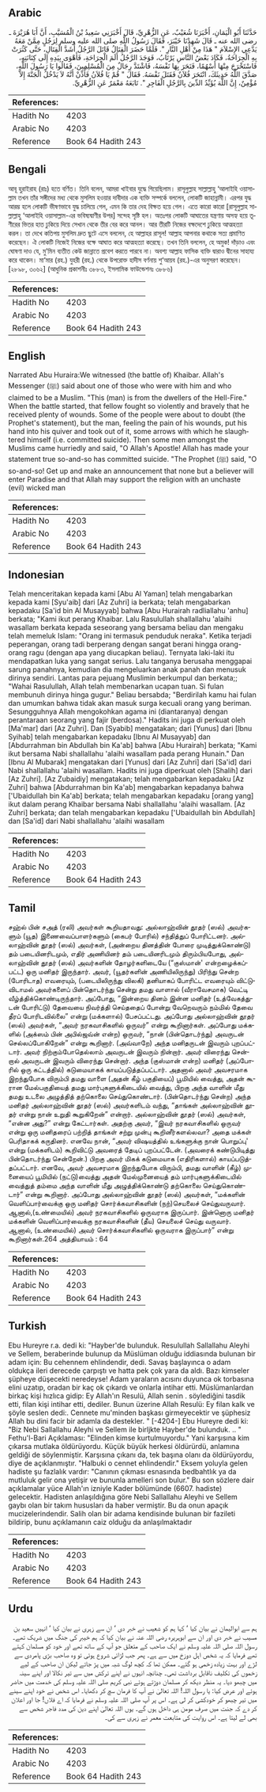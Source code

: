 ## Arabic


<div dir="rtl" lang="ar" style={{fontSize:'larger',backgroundColor:'#f8f9fa',padding:20}}>
حَدَّثَنَا أَبُو الْيَمَانِ، أَخْبَرَنَا شُعَيْبٌ، عَنِ الزُّهْرِيِّ، قَالَ أَخْبَرَنِي سَعِيدُ بْنُ الْمُسَيَّبِ، أَنَّ أَبَا هُرَيْرَةَ ـ رضى الله عنه ـ قَالَ شَهِدْنَا خَيْبَرَ، فَقَالَ رَسُولُ اللَّهِ صلى الله عليه وسلم لِرَجُلٍ مِمَّنْ مَعَهُ يَدَّعِي الإِسْلاَمَ ‏"‏ هَذَا مِنْ أَهْلِ النَّارِ ‏"‏‏.‏ فَلَمَّا حَضَرَ الْقِتَالُ قَاتَلَ الرَّجُلُ أَشَدَّ الْقِتَالِ، حَتَّى كَثُرَتْ بِهِ الْجِرَاحَةُ، فَكَادَ بَعْضُ النَّاسِ يَرْتَابُ، فَوَجَدَ الرَّجُلُ أَلَمَ الْجِرَاحَةِ، فَأَهْوَى بِيَدِهِ إِلَى كِنَانَتِهِ، فَاسْتَخْرَجَ مِنْهَا أَسْهُمًا، فَنَحَرَ بِهَا نَفْسَهُ، فَاشْتَدَّ رِجَالٌ مِنَ الْمُسْلِمِينَ، فَقَالُوا يَا رَسُولَ اللَّهِ، صَدَّقَ اللَّهُ حَدِيثَكَ، انْتَحَرَ فُلاَنٌ فَقَتَلَ نَفْسَهُ‏.‏ فَقَالَ ‏"‏ قُمْ يَا فُلاَنُ فَأَذِّنْ أَنَّهُ لاَ يَدْخُلُ الْجَنَّةَ إِلاَّ مُؤْمِنٌ، إِنَّ اللَّهَ يُؤَيِّدُ الدِّينَ بِالرَّجُلِ الْفَاجِرِ ‏"‏‏.‏ تَابَعَهُ مَعْمَرٌ عَنِ الزُّهْرِيِّ‏.‏
</div>
<div style={{backgroundColor:'#f8f9fa',padding:20, marginBottom: 10}}><table> <thead> <tr> <th>References:</th> <th></th> </tr> </thead> <tbody><tr><td>Hadith No</td><td>4203</td></tr><tr><td>Arabic No</td><td>4203</td></tr><tr><td>Reference</td><td>Book 64 Hadith 243</td></tr></tbody></table></div>

## Bengali


<div dir="ltr" lang="bn" style={{fontSize:'larger',backgroundColor:'#f8f9fa',padding:20}}>
আবূ হুরাইরাহ (রাঃ) হতে বর্ণিত। তিনি বলেন, আমরা খাইবার যুদ্ধে গিয়েছিলাম। রাসূলুল্লাহ সাল্লাল্লাহু ‘আলাইহি ওয়াসাল্লাম তখন তাঁর সঙ্গীদের মধ্য থেকে মুসলিম হওয়ার দাবীদার এক ব্যক্তি সম্পর্কে বললেন, লোকটি জাহান্নামী। এরপর যুদ্ধ আরম্ভ হলে লোকটি ভীষণভাবে যুদ্ধ চালিয়ে গেল, এমন কি তার দেহ বিক্ষত হয়ে গেল। এতে কারো কারো [রাসূলুল্লাহ সাল্লাল্লাহু ‘আলাইহি ওয়াসাল্লাম-এর ভবিষ্যদ্বাণীর উপর] সন্দেহ সৃষ্টি হল। অতঃপর লোকটি আঘাতের যন্ত্রণায় অসহ্য হয়ে তূণীরের ভিতর হাত ঢুকিয়ে দিয়ে সেখান থেকে তীর বের করে আনল। আর তীরটি নিজের বক্ষদেশে ঢুকিয়ে আত্মহত্যা করল। তা দেখে কতিপয় মুসলিম দ্রুত ছুটে এসে বললেন, হে আল্লাহর রাসূল! আল্লাহ আপনার কথাকে সত্য প্রমাণিত করেছেন। ঐ লোকটি নিজেই নিজের বক্ষে আঘাত করে আত্মহত্যা করেছে। তখন তিনি বললেন, হে অমুক! দাঁড়াও এবং ঘোষণা দাও যে, মু’মিন ব্যতীত কেউ জান্নাতে প্রবেশ করতে পারবে না। অবশ্য আল্লাহ ফাসিক ব্যক্তি দ্বারাও দ্বীনের সাহায্য করে থাকেন। মা‘মার (রহ.) যুহরী (রহ.) থেকে উপরোক্ত হাদীস বর্ণনায় শু‘আয়ব (রহ.)-এর অনুসরণ করেছেন। [২৮৯৮, ৩০৬২] (আধুনিক প্রকাশনীঃ ৩৮৮৩, ইসলামিক ফাউন্ডেশনঃ ৩৮৮৬)
</div>
<div style={{backgroundColor:'#f8f9fa',padding:20, marginBottom: 10}}><table> <thead> <tr> <th>References:</th> <th></th> </tr> </thead> <tbody><tr><td>Hadith No</td><td>4203</td></tr><tr><td>Arabic No</td><td>4203</td></tr><tr><td>Reference</td><td>Book 64 Hadith 243</td></tr></tbody></table></div>

## English


<div dir="ltr" lang="en" style={{fontSize:'larger',backgroundColor:'#f8f9fa',padding:20}}>
Narrated Abu Huraira:We witnessed (the battle of) Khaibar. Allah's Messenger (ﷺ) said about one of those who were with him and who claimed to be a Muslim. "This (man) is from the dwellers of the Hell-Fire." When the battle started, that fellow fought so violently and bravely that he received plenty of wounds. Some of the people were about to doubt (the Prophet's statement), but the man, feeling the pain of his wounds, put his hand into his quiver and took out of it, some arrows with which he slaughtered himself (i.e. committed suicide). Then some men amongst the Muslims came hurriedly and said, "O Allah's Apostle! Allah has made your statement true so-and-so has committed suicide. "The Prophet (ﷺ) said, "O so-and-so! Get up and make an announcement that none but a believer will enter Paradise and that Allah may support the religion with an unchaste (evil) wicked man
</div>
<div style={{backgroundColor:'#f8f9fa',padding:20, marginBottom: 10}}><table> <thead> <tr> <th>References:</th> <th></th> </tr> </thead> <tbody><tr><td>Hadith No</td><td>4203</td></tr><tr><td>Arabic No</td><td>4203</td></tr><tr><td>Reference</td><td>Book 64 Hadith 243</td></tr></tbody></table></div>

## Indonesian


<div dir="ltr" lang="id" style={{fontSize:'larger',backgroundColor:'#f8f9fa',padding:20}}>
Telah menceritakan kepada kami [Abu Al Yaman] telah mengabarkan kepada kami [Syu'aib] dari [Az Zuhri] ia berkata; telah mengabarkan kepadaku [Sa'id bin Al Musayyab] bahwa [Abu Hurairah radliallahu 'anhu] berkata; "Kami ikut perang Khaibar. Lalu Rasulullah shallallahu 'alaihi wasallam berkata kepada seseorang yang bersama beliau dan mengaku telah memeluk Islam: "Orang ini termasuk penduduk neraka". Ketika terjadi peperangan, orang tadi berperang dengan sangat berani hingga orang-orang ragu (dengan apa yang diucapkan beliau). Ternyata laki-laki itu mendapatkan luka yang sangat serius. Lalu tanganya berusaha menggapai sarung panahnya, kemudian dia mengeluarkan anak panah dan menusuk dirinya sendiri. Lantas para pejuang Muslimin berkumpul dan berkata;; "Wahai Rasulullah, Allah telah membenarkan ucapan tuan. Si fulan membunuh dirinya hinga gugur." Beliau bersabda; "Berdirilah kamu hai fulan dan umumkan bahwa tidak akan masuk surga kecuali orang yang beriman. Sesungguhnya Allah mengokohkan agama ini (diantaranya) dengan perantaraan seorang yang fajir (berdosa)." Hadits ini juga di perkuat oleh [Ma'mar] dari [Az Zuhri]. Dan [Syabib] mengatakan; dari [Yunus] dari [Ibnu Syihab] telah mengabarkan kepadaku [Ibnu Al Musayyab] dan [Abdurrahman bin Abdullah bin Ka'ab] bahwa [Abu Hurairah] berkata; "Kami ikut bersama Nabi shallallahu 'alaihi wasallam pada perang Hunain." Dan [Ibnu Al Mubarak] mengatakan dari [Yunus] dari [Az Zuhri] dari [Sa'id] dari Nabi shallallahu 'alaihi wasallam. Hadits ini juga diperkuat oleh [Shalih] dari [Az Zuhri]. [Az Zubaidiy] mengatakan; telah mengabarkan kepadaku [Az Zuhri] bahwa [Abdurrahman bin Ka'ab] mengabarkan kepadanya bahwa ['Ubaidullah bin Ka'ab] berkata; telah mengabarkan kepadaku [orang yang] ikut dalam perang Khaibar bersama Nabi shallallahu 'alaihi wasallam. [Az Zuhri] berkata; dan telah mengabarkan kepadaku ['Ubaidullah bin Abdullah] dan [Sa'id] dari Nabi shallallahu 'alaihi wasallam
</div>
<div style={{backgroundColor:'#f8f9fa',padding:20, marginBottom: 10}}><table> <thead> <tr> <th>References:</th> <th></th> </tr> </thead> <tbody><tr><td>Hadith No</td><td>4203</td></tr><tr><td>Arabic No</td><td>4203</td></tr><tr><td>Reference</td><td>Book 64 Hadith 243</td></tr></tbody></table></div>

## Tamil


<div dir="ltr" lang="ta" style={{fontSize:'larger',backgroundColor:'#f8f9fa',padding:20}}>
சஹ்ல் பின் சஅத் (ரலி) அவர்கள் கூறியதாவது: அல்லாஹ்வின் தூதர் (ஸல்) அவர்களும் (யூத) இணைவைப்பாளர்களும் (கைபர் போரில்) சந்தித்துப் போரிட்டனர். அல்லாஹ்வின் தூதர் (ஸல்) அவர்கள், (அன்றைய தினத்தின் போரை முடித்துக்கொண்டு) தம் படையினரிடமும், எதிர் அணியினர் தம் படையினரிடமும் திரும்பியபோது, அல்லாஹ்வின் தூதர் (ஸல்) அவர்களின் தோழர்களிடையே (“குஸ்மான்' என்றழைக்கப்பட்ட) ஒரு மனிதர் இருந்தார். அவர், (யூதர்களின் அணியிலிருந்து) பிரிந்து சென்ற (போரிடாத) எவரையும், (படையிலிருந்து விலகி) தனியாகப் போரிட்ட எவரையும் விட்டுவிடாமல் அவர்களைப் பின்தொடர்ந்து சென்று தமது வாளால் (வீராவேசமாக) வெட்டி வீழ்த்திக்கொண்டிருந்தார். அப்போது, “இன்றைய தினம் இன்ன மனிதர் (உத்வேகத்துடன் போரிட்டு) தேவையை நிவர்த்தி செய்ததைப் போன்று வேறெவரும் நம்மில் தேவை தீரப் போரிடவில்லை” என்று (மக்களால்) பேசப்பட்டது. அப்போது அல்லாஹ்வின் தூதர் (ஸல்) அவர்கள், “அவர் நரகவாசிகளில் ஒருவர்” என்று கூறினார்கள். அப்போது மக்களில் (அக்ஸம் பின் அபில்ஜவ்ன் என்ற) ஒருவர், “நான் (பின்தொடர்ந்து) அவருடன் செல்லப்போகிறேன்” என்று கூறினார். (அவ்வாறே) அந்த மனிதருடன் இவரும் புறப்பட்டார். அவர் நிற்கும்போதெல்லாம் அவருடன் இவரும் நின்றார். அவர் விரைந்து சென்றால் அவருடன் இவரும் விரைந்து சென்றார். அந்த (குஸ்மான் என்ற) மனிதர் (அப்போரில் ஒரு கட்டத்தில்) கடுமையாகக் காயப்படுத்தப்பட்டார். அதனால் அவர் அவசரமாக இறந்துபோக விரும்பி தமது வாளை (அதன் கீழ் பகுதியைப்) பூமியில் வைத்து, அதன் கூரான மேல்பகுதியைத் தமது மார்புகளுக்கிடையில் வைத்து, பிறகு அந்த வாளின் மீது தமது உடலை அழுத்தித் தற்கொலை செய்துகொண்டார். (பின்தொடர்ந்து சென்ற) அந்த மனிதர் அல்லாஹ்வின் தூதர் (ஸல்) அவர்களிடம் வந்து, “தாங்கள் அல்லாஹ்வின் தூதர் என்று நான் உறுதி கூறுகிறேன்” என்றார். அல்லாஹ்வின் தூதர் (ஸல்) அவர்கள், “என்ன அது?” என்று கேட்டார்கள். அதற்கு அவர், “இவர் நரகவாசிகளில் ஒருவர் என்று ஒரு மனிதரைப் பற்றித் தாங்கள் சற்று முன்பு கூறினீர்களல்லவா? அதை மக்கள் பெரிதாகக் கருதினர். எனவே நான், “அவர் விஷயத்தில் உங்களுக்கு நான் பொறுப்பு' என்று (மக்களிடம்) கூறிவிட்டு அவரைத் தேடிப் புறப்பட்டேன். (அவரைக் கண்டுபிடித்து பின்தொடர்ந்து சென்றேன்.) பிறகு அவர் மிகக் கடுமையாக (எதிரிகளால்) காயப்படுத்தப்பட்டார். எனவே, அவர் அவசரமாக இறந்துபோக விரும்பி, தமது வாளின் (கீழ்) முனையைப் பூமியில் (நட்டு)வைத்து அதன் மேல்முனையைத் தம் மார்புகளுக்கிடையில் வைத்துத் தம்மை அந்த வாளின் மீது அழுத்திக்கொண்டு தற்கொலை செய்துகொண்டார்” என்று கூறினார். அப்போது அல்லாஹ்வின் தூதர் (ஸல்) அவர்கள், “மக்களின் வெளிப்பார்வைக்கு ஒரு மனிதர் சொர்க்கவாசிகளின் (நற்)செயலைச் செய்துவருவார். ஆனால்,(உண்மையில்) அவர் நரகவாசிகளில் ஒருவராக இருப்பார். இன்னொரு மனிதர் மக்களின் வெளிப்பார்வைக்கு நரகவாசிகளின் (தீய) செயலைச் செய்து வருவார். ஆனால், (உண்மையில்) அவர் சொர்க்கவாசிகளில் ஒருவராக இருப்பார்” என்று கூறினார்கள்.264 அத்தியாயம் : 64
</div>
<div style={{backgroundColor:'#f8f9fa',padding:20, marginBottom: 10}}><table> <thead> <tr> <th>References:</th> <th></th> </tr> </thead> <tbody><tr><td>Hadith No</td><td>4203</td></tr><tr><td>Arabic No</td><td>4203</td></tr><tr><td>Reference</td><td>Book 64 Hadith 243</td></tr></tbody></table></div>

## Turkish


<div dir="ltr" lang="tr" style={{fontSize:'larger',backgroundColor:'#f8f9fa',padding:20}}>
Ebu Hureyre r.a. dedi ki: "Hayber'de bulunduk. Resulullah Sallallahu Aleyhi ve Sellem, beraberinde bulunup da Müslüman olduğu iddiasında bulunan bir adam için: Bu cehennem ehlindendir, dedi. Savaş başlayınca o adam oldukça ileri derecede çarpıştı ve hatta pek çok yara da aldı. Bazı kimseler şüpheye düşecekti neredeyse! Adam yaraların acısını duyunca ok torbasına elini uzatıp, oradan bir kaç ok çıkardı ve onlarla intihar etti. Müslümanlardan birkaç kişi hızlıca gidip: Ey Allah'ın Resulü, Allah senin . söylediğini tasdik etti, filan kişi intihar etti, dediler. Bunun üzerine Allah Resulü: Ey filan kalk ve şöyle seslen dedi:. Cennete mu'minden başkası girmeyecektir ve şüphesiz Allah bu dini facir bir adamla da destekler. " [-4204-] Ebu Hureyre dedi ki: "Biz Nebi Sallallahu Aleyhi ve Sellem ile birljkte Hayber'de bulunduk. .. " Fethu'l-Bari Açıklaması: "Elinden kimse kurtulmuyordu." Yani karşısına kim çıkarsa mutlaka öldürüyordu. Küçük büyük herkesi öldürürdü, anlamına geldiği de söylenmiştir. Karşısına çıkanı da, tek başına olanı da öldürüyordu, diye de açıklanmıştır. "Halbuki o cennet ehlindendir." Eksem yoluyla gelen hadiste şu fazlalık vardır: "Canının çıkması esnasında bedbahtlık ya da mutluluk gelir ona yetişir ve bununla amelleri son bulur." Bu son sözlere dair açıklamalar yüce Allah'ın izniyle Kader bölümünde (6607. hadiste) gelecektir. Hadisten anlaşıldığına göre Nebi Sallallahu Aleyhi ve Sellem gaybı olan bir takım hususları da haber vermiştir. Bu da onun apaçık mucizelerindendir. Salih olan bir adama kendisinde bulunan bir fazileti bildirip, bunu açıklamanın caiz olduğu da anlaşılmaktadır
</div>
<div style={{backgroundColor:'#f8f9fa',padding:20, marginBottom: 10}}><table> <thead> <tr> <th>References:</th> <th></th> </tr> </thead> <tbody><tr><td>Hadith No</td><td>4203</td></tr><tr><td>Arabic No</td><td>4203</td></tr><tr><td>Reference</td><td>Book 64 Hadith 243</td></tr></tbody></table></div>

## Urdu


<div dir="rtl" lang="ur" style={{fontSize:'larger',backgroundColor:'#f8f9fa',padding:20}}>
ہم سے ابوالیمان نے بیان کیا ‘ کہا ہم کو شعیب نے خبر دی ‘ ان سے زہری نے بیان کیا ‘ انہیں سعید بن مسیب نے خبر دی اور ان سے ابوہریرہ رضی اللہ عنہ نے بیان کیا کہ ہم خیبر کی جنگ میں شریک تھے۔ رسول اللہ صلی اللہ علیہ وسلم نے ایک صاحب کے متعلق جو آپ کے ساتھ تھے اور خود کو مسلمان کہتے تھے فرمایا کہ یہ شخص اہل دوزخ میں سے ہے۔ پھر جب لڑائی شروع ہوئی تو وہ صاحب بڑی پامردی سے لڑے اور بہت زیادہ زخمی ہو گئے۔ ممکن تھا کہ کچھ لوگ شبہ میں پڑ جاتے لیکن ان صاحب کے لیے زخموں کی تکلیف ناقابل برداشت تھی۔ چنانچہ انہوں نے اپنے ترکش میں سے تیر نکالا اور اپنے سینہ میں چبھو دیا۔ یہ منظر دیکھ کر مسلمان دوڑتے ہوئے نبی کریم صلی اللہ علیہ وسلم کی خدمت میں حاضر ہوئے اور عرض کیا: یا رسول اللہ! اللہ تعالیٰ نے آپ کا فرمان سچ کر دکھایا۔ اس شخص نے خود اپنے سینے میں تیر چبھو کر خودکشی کر لی ہے۔ اس پر آپ صلی اللہ علیہ وسلم نے فرمایا کہ اے فلاں! جا اور اعلان کر دے کہ جنت میں صرف مومن ہی داخل ہوں گے۔ یوں اللہ تعالیٰ اپنے دین کی مدد فاجر شخص سے بھی لے لیتا ہے۔ اس روایت کی متابعت معمر نے زہری سے کی۔
</div>
<div style={{backgroundColor:'#f8f9fa',padding:20, marginBottom: 10}}><table> <thead> <tr> <th>References:</th> <th></th> </tr> </thead> <tbody><tr><td>Hadith No</td><td>4203</td></tr><tr><td>Arabic No</td><td>4203</td></tr><tr><td>Reference</td><td>Book 64 Hadith 243</td></tr></tbody></table></div>